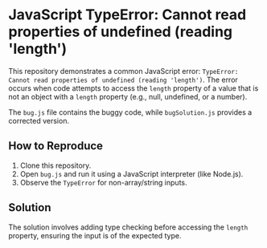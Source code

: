# JavaScript TypeError: Cannot read properties of undefined (reading 'length')

This repository demonstrates a common JavaScript error: `TypeError: Cannot read properties of undefined (reading 'length')`.  The error occurs when code attempts to access the `length` property of a value that is not an object with a `length` property (e.g., null, undefined, or a number). 

The `bug.js` file contains the buggy code, while `bugSolution.js` provides a corrected version.

## How to Reproduce

1. Clone this repository.
2. Open `bug.js` and run it using a JavaScript interpreter (like Node.js).
3. Observe the `TypeError` for non-array/string inputs. 

## Solution

The solution involves adding type checking before accessing the `length` property, ensuring the input is of the expected type.
